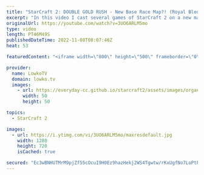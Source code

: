 ```yaml
---
title: "StarCraft 2: DOUBLE GOLD RUSH - New Base Race Map?! (Royal Blood)"
excerpt: "In this video I cast several games of StarCraft 2 on a new map called Royal Blood. This map placed 4th overall at the TLMC 17. Despite a short rush distance, this map provides a lot of safety early on by restricting movement of armies and allowing players to expand away from the main attack path. Bases"
originalUrl: https://youtube.com/watch?v=3UO6ARLM5mo
type: video
length: PT46M49S
publishedDateTime: 2022-11-08T08:07:46Z
heat: 53

featuredContent: "<iframe width=\"800\" height=\"500\" frameborder=\"0\" src=\"https://www.youtube.com/embed/3UO6ARLM5mo\" allow=\"accelerometer; autoplay; encrypted-media; gyroscope; picture-in-picture\" allowfullscreen></iframe>"

provider:
  name: LowkoTV
  domain: lowko.tv
  images:
    - url: https://everyday-cc.github.io/starcraft2/assets/images/organizations/lowko.tv-50x50.jpg
      width: 50
      height: 50

topics:
  - StarCraft 2

images:
  - url: https://i.ytimg.com/vi/3UO6ARLM5mo/maxresdefault.jpg
    width: 1280
    height: 720
    isCached: true

secured: "Ec3wBNHUTMrM9pjZf55cOcuI9H0Ez9hazHekj2WS4Tgwtw/rKxUgfNo7LoPtPrkjSfz3xzvAHMIwnHjKCu1+UUOiMCE2EBgCLdH+6VD/5uHle2h0eUJ9spzExTHmDpRmx8XYvSrKLRyjAtTbql71G65/Nqwvf3nsFoY0Dj14Cyej6fsCB+QXc7uN1SM0KyGtvqzYiQagTlJcVqprygV7HSb7IqrMuc6nmq6iIVlsBvHoARL9eOS7JTGdMmdrg6Sbh/zNtMMUdA8v8GvZbb+RwEFGdReGNqi3e4cW0RU5psXrfHslb6njtSWFZnMezH6NoG9WWlJ8RT1o+9SuK7eTHiQOmArC9IdkXbzg1XKpuPu7uiy1OQNLSdtse9pK4nppGaZniUj21KGzE8E7hh8sl0LBCxyt/jtWlLtPMwroLdw=;H5wsNoG3UP8WG1ySuATj7A=="
---
```


